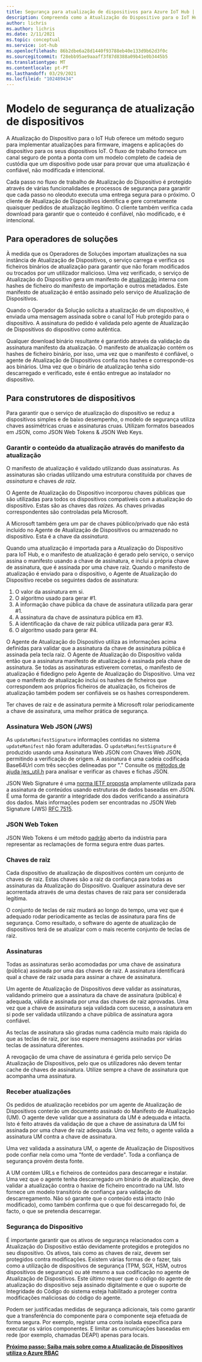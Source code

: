 ```yaml
---
title: Segurança para atualização de dispositivos para Azure IoT Hub | Microsoft Docs
description: Compreenda como a Atualização do Dispositivo para o IoT Hub garante que os dispositivos são atualizados de forma segura.
author: lichris
ms.author: lichris
ms.date: 2/11/2021
ms.topic: conceptual
ms.service: iot-hub
ms.openlocfilehash: 86b2dbe6a28d1440f93788eb40e133d9b62d3f0c
ms.sourcegitcommit: f28ebb95ae9aaaff3f87d8388a09b41e0b3445b5
ms.translationtype: MT
ms.contentlocale: pt-PT
ms.lasthandoff: 03/29/2021
ms.locfileid: "102489434"
---
```

# <a name="device-update-security-model"></a>Modelo de segurança de atualização de dispositivos

A Atualização do Dispositivo para o IoT Hub oferece um método seguro para implementar atualizações para firmware, imagens e aplicações do dispositivo para os seus dispositivos IoT. O fluxo de trabalho fornece um canal seguro de ponta a ponta com um modelo completo de cadeia de custódia que um dispositivo pode usar para provar que uma atualização é confiável, não modificada e intencional.

Cada passo no fluxo de trabalho de Atualização do Dispositivo é protegido através de várias funcionalidades e processos de segurança para garantir que cada passo no oleoduto executa uma entrega segura para o próximo. O cliente de Atualização de Dispositivos identifica e gere corretamente quaisquer pedidos de atualização ilegítimo. O cliente também verifica cada download para garantir que o conteúdo é confiável, não modificado, e é intencional.

## <a name="for-solution-operators"></a>Para operadores de soluções

À medida que os Operadores de Soluções importam atualizações na sua instância de Atualização de Dispositivos, o serviço carrega e verifica os ficheiros binários de atualização para garantir que não foram modificados ou trocados por um utilizador malicioso. Uma vez verificado, o serviço de Atualização do Dispositivo gera um manifesto de [atualização](./update-manifest.md) interna com hashes de ficheiro do manifesto de importação e outros metadados. Este manifesto de atualização é então assinado pelo serviço de Atualização de Dispositivos.

Quando o Operador da Solução solicita a atualização de um dispositivo, é enviada uma mensagem assinada sobre o canal IoT Hub protegido para o dispositivo. A assinatura do pedido é validada pelo agente de Atualização de Dispositivos do dispositivo como autêntica. 

Qualquer download binário resultante é garantido através da validação da assinatura manifesto da atualização. O manifesto de atualização contém os hashes de ficheiro binário, por isso, uma vez que o manifesto é confiável, o agente de Atualização de Dispositivos confia nos hashes e corresponde-os aos binários. Uma vez que o binário de atualização tenha sido descarregado e verificado, este é então entregue ao instalador no dispositivo.

## <a name="for-device-builders"></a>Para construtores de dispositivos

Para garantir que o serviço de atualização do dispositivo se reduz a dispositivos simples e de baixo desempenho, o modelo de segurança utiliza chaves assimétricas cruas e assinaturas cruas. Utilizam formatos baseados em JSON, como JSON Web Tokens & JSON Web Keys.

### <a name="securing-update-content-via-the-update-manifest"></a>Garantir o conteúdo da atualização através do manifesto da atualização

O manifesto de atualização é validado utilizando duas assinaturas. As assinaturas são criadas utilizando uma estrutura constituída por chaves de *assinatura* e chaves *de raiz.*

O Agente de Atualização do Dispositivo incorporou chaves públicas que são utilizadas para todos os dispositivos compatíveis com a atualização do dispositivo. Estas são as chaves das *raízes.* As chaves privadas correspondentes são controladas pela Microsoft.

A Microsoft também gera um par de chaves público/privado que não está incluído no Agente de Atualização de Dispositivos ou armazenado no dispositivo. Esta é a chave da *assinatura.*

Quando uma atualização é importada para a Atualização do Dispositivo para IoT Hub, e o manifesto de atualização é gerado pelo serviço, o serviço assina o manifesto usando a chave de assinatura, e inclui a própria chave de assinatura, que é assinada por uma chave raiz. Quando o manifesto de atualização é enviado para o dispositivo, o Agente de Atualização do Dispositivo recebe os seguintes dados de assinatura:

1. O valor da assinatura em si.
2. O algoritmo usado para gerar #1.
3. A informação chave pública da chave de assinatura utilizada para gerar #1.
4. A assinatura da chave de assinatura pública em #3.
5. A identificação da chave de raiz pública utilizada para gerar #3.
6. O algoritmo usado para gerar #4.

O Agente de Atualização do Dispositivo utiliza as informações acima definidas para validar que a assinatura da chave de assinatura pública é assinada pela tecla raiz. O Agente de Atualização do Dispositivo valida então que a assinatura manifesto de atualização é assinada pela chave de assinatura. Se todas as assinaturas estiverem corretas, o manifesto de atualização é fidedigno pelo Agente de Atualização do Dispositivo. Uma vez que o manifesto de atualização inclui os hashes de ficheiros que correspondem aos próprios ficheiros de atualização, os ficheiros de atualização também podem ser confiáveis se os hashes corresponderem.

Ter chaves de raiz e de assinatura permite à Microsoft rolar periodicamente a chave de assinatura, uma melhor prática de segurança.

### <a name="json-web-signature-jws"></a>Assinatura Web JSON (JWS)

As `updateManifestSignature` informações contidas no sistema `updateManifest` não foram adulteradas. O `updateManifestSignature` é produzido usando uma Assinatura Web JSON com Chaves Web JSON, permitindo a verificação de origem. A assinatura é uma cadeia codificada Base64Url com três secções delineadas por "."  Consulte os [métodos de ajuda jws_util.h](https://github.com/Azure/iot-hub-device-update/tree/main/src/utils/jws_utils) para analisar e verificar as chaves e fichas JSON.

JSON Web Signature é uma [norma IETF proposta](https://tools.ietf.org/html/rfc7515) amplamente utilizada para a assinatura de conteúdos usando estruturas de dados baseadas em JSON. É uma forma de garantir a integridade dos dados verificando a assinatura dos dados. Mais informações podem ser encontradas no JSON Web Signature (JWS) [RFC 7515](https://www.rfc-editor.org/info/rfc7515).

### <a name="json-web-token"></a>JSON Web Token

JSON Web Tokens é um método [padrão](https://tools.ietf.org/html/rfc7519) aberto da indústria para representar as reclamações de forma segura entre duas partes.

### <a name="root-keys"></a>Chaves de raiz

Cada dispositivo de atualização de dispositivos contém um conjunto de chaves de raiz. Estas chaves são a raiz da confiança para todas as assinaturas da Atualização do Dispositivo. Qualquer assinatura deve ser acorrentada através de uma destas chaves de raiz para ser considerada legítima.

O conjunto de teclas de raiz mudará ao longo do tempo, uma vez que é adequado rodar periodicamente as teclas de assinatura para fins de segurança. Como resultado, o software do agente de atualização de dispositivos terá de se atualizar com o mais recente conjunto de teclas de raiz. 

### <a name="signatures"></a>Assinaturas

Todas as assinaturas serão acomodadas por uma chave de assinatura (pública) assinada por uma das chaves de raiz. A assinatura identificará qual a chave de raiz usada para assinar a chave de assinatura. 

Um agente de Atualização de Dispositivos deve validar as assinaturas, validando primeiro que a assinatura da chave de assinatura (pública) é adequada, válida e assinada por uma das chaves de raiz aprovadas. Uma vez que a chave de assinatura seja validada com sucesso, a assinatura em si pode ser validada utilizando a chave pública de assinatura agora confiável.

As teclas de assinatura são giradas numa cadência muito mais rápida do que as teclas de raiz, por isso espere mensagens assinadas por várias teclas de assinatura diferentes. 

A revogação de uma chave de assinatura é gerida pelo serviço De Atualização de Dispositivos, pelo que os utilizadores não devem tentar cache de chaves de assinatura. Utilize sempre a chave de assinatura que acompanha uma assinatura.

### <a name="receiving-updates"></a>Receber atualizações

Os pedidos de atualização recebidos por um agente de Atualização de Dispositivos conterão um documento assinado do Manifesto de Atualização (UM). O agente deve validar que a assinatura da UM é adequada e intacta. Isto é feito através da validação de que a chave de assinatura da UM foi assinada por uma chave de raiz adequada. Uma vez feito, o agente valida a assinatura UM contra a chave de assinatura.

Uma vez validada a assinatura UM, o agente de Atualização de Dispositivos pode confiar nela como uma "fonte de verdade". Toda a confiança de segurança provém desta fonte. 

A UM contém URLs e ficheiros de conteúdos para descarregar e instalar. Uma vez que o agente tenha descarregado um binário de atualização, deve validar a atualização contra o haxixe de ficheiro encontrado na UM. Isto fornece um modelo transitório de confiança para validação de descarregamento. Não só garante que o conteúdo está intacto (não modificado), como também confirma que o que foi descarregado foi, de facto, o que se pretendia descarregar. 

### <a name="securing-the-device"></a>Segurança do Dispositivo

É importante garantir que os ativos de segurança relacionados com a Atualização do Dispositivo estão devidamente protegidos e protegidos no seu dispositivo. Os ativos, tais como as chaves de raiz, devem ser protegidos contra modificações. Existem várias formas de o fazer, tais como a utilização de dispositivos de segurança (TPM, SGX, HSM, outros dispositivos de segurança) ou até mesmo a sua codificação no agente de Atualização de Dispositivos. Este último requer que o código do agente de atualização do dispositivo seja assinado digitalmente e que o suporte de Integridade do Código do sistema esteja habilitado a proteger contra modificações maliciosas do código do agente.

Podem ser justificadas medidas de segurança adicionais, tais como garantir que a transferência do componente para o componente seja efetuada de forma segura. Por exemplo, registar uma conta isolada específica para executar os vários componentes. E limitar as comunicações baseadas em rede (por exemplo, chamadas DEAPI) apenas para locais.

**[Próximo passo: Saiba mais sobre como a Atualização de Dispositivos utiliza o Azure RBAC](.\device-update-control-access.md)**